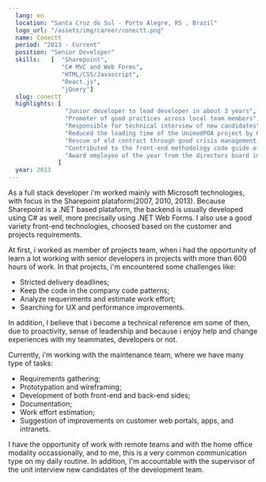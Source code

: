 ```yaml
---
  lang: en
  location: "Santa Cruz do Sul - Porto Alegre, RS , Brazil"  
  logo_url: "/assets/img/career/conectt.png"
  name: Conectt
  period: "2013 - Current"
  position: "Senior Developer"
  skills:   [  "Sharepoint",
               "C# MVC and Web Forms",
               "HTML/CSS/Javascript",
               "React.js",
               "jQuery"]
  slug: conectt
  highlights: [ 
                "Junior developer to lead developer in about 3 years",
                "Promoter of good practices across local team members",
                "Responsible for technical interview of new candidates",
                "Reduced the loading time of the UnimedPOA project by 60% through frontend optimization techniques",
                "Rescue of old contract through good crisis management, interpersonal relationship with the key person and problem solving analysis",
                "Contributed to the front-end methodology code guide of the company",
                "Award employee of the year from the directors board in 2015"
              ]
  year: 2013
---
```


<div>
   <p>As a full stack developer i'm worked mainly with Microsoft technologies, with focus in the Sharepoint plataform(2007, 2010, 2013). Because Sharepoint is a .NET based plataform, the backend is usually developed using C# as well, more precisally using .NET Web Forms. I also use a good variety front-end technologies, choosed based on the customer and projects requirements.</p>

   <p>At first, i worked as member of projects team, when i had the opportunity of learn a lot working with senior developers in projects with more than 600 hours of work. In that projects, i'm encountered some challenges like:
   </p>
   <ul>
      <li>Stricted delivery deadlines;</li>
      <li>Keep the code in the company code patterns;</li>
      <li>Analyze requeriments and estimate work effort;</li>
      <li>Searching for UX and performance improvements.</li>
   </ul>
   <p>In addition, I believe that i become a technical reference em some of then, due to proactivity, sense of leadership and because i enjoy help and change experiences with my teammates, developers or not.</p>

   <p>Currently, i'm working with the maintenance team, where we have many type of tasks:</p>
   
   <ul>
      <li>Requirements gathering;</li>
      <li>Prototypation and wireframing;</li>
      <li>Development of both front-end and back-end sides;</li>
      <li>Documentation;</li>
      <li>Work effort estimation;</li>
      <li>Suggestion of improvements on customer web portals, apps, and intranets.</li>
   </ul>

   <p>I have the opportunity of work with remote teams and with the home office modality occassionally, and to me, this is a very common communication type on my daily routine. In addition, I'm accountable with the supervisor of the unit interview new candidates of the development team.</p>
</div>